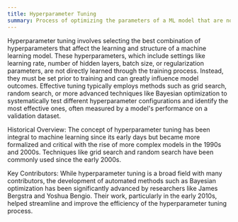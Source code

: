 ```yaml
---
title: Hyperparameter Tuning
summary: Process of optimizing the parameters of a ML model that are not learned from data, aiming to improve model performance.
---
```

Hyperparameter tuning involves selecting the best combination of hyperparameters that affect the learning and structure of a machine learning model. These hyperparameters, which include settings like learning rate, number of hidden layers, batch size, or regularization parameters, are not directly learned through the training process. Instead, they must be set prior to training and can greatly influence model outcomes. Effective tuning typically employs methods such as grid search, random search, or more advanced techniques like Bayesian optimization to systematically test different hyperparameter configurations and identify the most effective ones, often measured by a model's performance on a validation dataset.

Historical Overview:
The concept of hyperparameter tuning has been integral to machine learning since its early days but became more formalized and critical with the rise of more complex models in the 1990s and 2000s. Techniques like grid search and random search have been commonly used since the early 2000s.

Key Contributors:
While hyperparameter tuning is a broad field with many contributors, the development of automated methods such as Bayesian optimization has been significantly advanced by researchers like James Bergstra and Yoshua Bengio. Their work, particularly in the early 2010s, helped streamline and improve the efficiency of the hyperparameter tuning process.